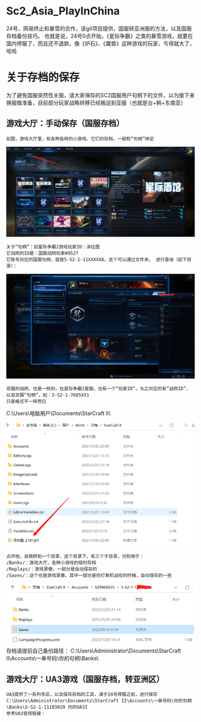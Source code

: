 # Sc2_Asia_PlayInChina
24号，网易终止和暴雪的合作，该git项目提供，国服转亚洲服的方法，以及国服存档备份技巧。
也就是说，24号0点开始，《星际争霸》之类的暴雪游戏，就要在国内停服了，而且还不退款，像《炉石》、《魔兽》这种游戏的玩家，亏得就大了，哈哈



# 关于存档的保存
为了避免国服突然性关服，请大家保存的SC2国服用户句柄下的文件，以为接下来换服做准备，目前部分玩家战略转移已经搬运到亚服（也就是台+韩+东南亚）
## 游戏大厅：手动保存（国服存档）
```
如图，游戏大厅里，有各种各样的小游戏，它们的存档，一般和“句柄”绑定
```
![image](https://github.com/jhhua/Sc2_Asia_PlayInChina/blob/main/image/213925782-8f9ae737-50df-405e-ac0d-f90bc255b442.png?raw=true)
```
关于“句柄”：如星际争霸2游戏玩家ID：泽拉图
它战网的ID是：国服战网玩家#9527
它账号对应的国服句柄，就是5-S2-1-11XXXXX6，这个可以通过文件夹， 进行查询（如下目录）：
```
![image](https://github.com/jhhua/Sc2_Asia_PlayInChina/blob/main/image/213927240-59a1a0c4-ed5a-4ff3-8b4a-fa6074afc6c6.png?raw=true)
```
亚服的战网，也是一样的，在星际争霸2里面，也有一个“玩家ID”，与之对应的有“战网ID”，以及亚服“句柄”，如：3-S2-1-7685XX1
只是格式不一样而已
```

C:\Users\电脑用户\Documents\StarCraft II\
 
![image](https://github.com/jhhua/Sc2_Asia_PlayInChina/blob/main/image/213926386-267b549d-060f-4b98-b2a6-33a7942b343c.png?raw=true)
```
点开他，会跳转到一个目录，这个目录下，有三个子目录，分别用于：
/Banks/：游戏大厅，各种小游戏的临时存档
/Replays/：游戏录像，一部分是自动保存的
/Saves/：这个也是游戏录像，其中一部分是你打单机战役的时候，自动保存的一些
```
![图片](https://github.com/jhhua/Sc2_Asia_PlayInChina/blob/main/image/213926630-125ee7fe-4f30-49fd-9649-00942cd5788c.png)
存档请提前自己备份路径：
C:\Users\Administrator\Documents\StarCraft II\Accounts\一串号码\你的句柄\Banks\


## 游戏大厅：UA3游戏（国服存档，转亚洲区）
```
UA3提供了一系列专区，以及保存存档的工具，请于24号停服之前，进行保存
C:\Users\Administrator\Documents\StarCraft II\Accounts\一串号码\你的句柄\Banks\5-S2-1-11103029 内的UA3I
参考UA3官网链接：

 ```
